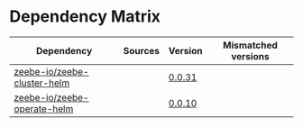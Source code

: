 # Dependency Matrix

Dependency | Sources | Version | Mismatched versions
---------- | ------- | ------- | -------------------
[zeebe-io/zeebe-cluster-helm](https://github.com/zeebe-io/zeebe-cluster-helm) |  | [0.0.31](https://github.com/zeebe-io/zeebe-cluster-helm/releases/tag/v0.0.31) | 
[zeebe-io/zeebe-operate-helm](https://github.com/zeebe-io/zeebe-operate-helm) |  | [0.0.10](https://github.com/zeebe-io/zeebe-operate-helm/releases/tag/v0.0.10) | 

